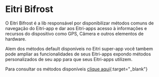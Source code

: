 # Eitri Bifrost

O Eitri Bifrost é a lib responsável por disponibilizar métodos comuns de navegação do Eitri-app e dar aos Eitri-apps acesso à informações e recursos do dispositivo como GPS, Câmera e outros elementos de hardware.

Alem dos métodos default disponíveis no Eitri super-app você tambem pode ampliar as funcionalidades de seus Eitri-apps expondo métodos personalizados de seu app para que seus Eitri-apps utilizem.

Para consultar os métodos disponíveis [clique aqui](https://cdn.83io.com.br/library/eitri-bifrost/doc/latest/){:target="_blank"}